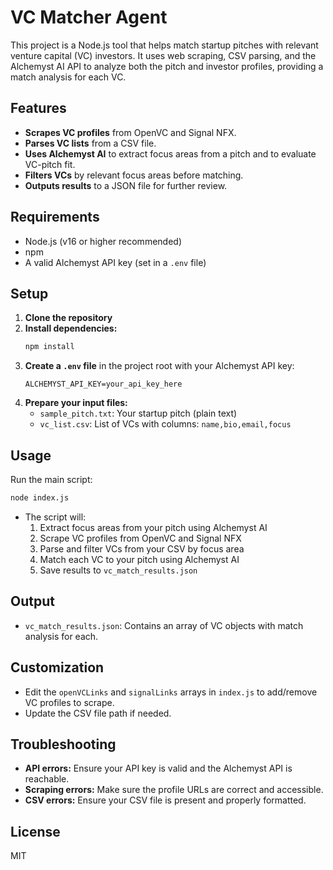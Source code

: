 # VC Matcher Agent

This project is a Node.js tool that helps match startup pitches with relevant venture capital (VC) investors. It uses web scraping, CSV parsing, and the Alchemyst AI API to analyze both the pitch and investor profiles, providing a match analysis for each VC.

## Features
- **Scrapes VC profiles** from OpenVC and Signal NFX.
- **Parses VC lists** from a CSV file.
- **Uses Alchemyst AI** to extract focus areas from a pitch and to evaluate VC-pitch fit.
- **Filters VCs** by relevant focus areas before matching.
- **Outputs results** to a JSON file for further review.

## Requirements
- Node.js (v16 or higher recommended)
- npm
- A valid Alchemyst API key (set in a `.env` file)

## Setup
1. **Clone the repository**
2. **Install dependencies:**
   ```sh
   npm install
   ```
3. **Create a `.env` file** in the project root with your Alchemyst API key:
   ```env
   ALCHEMYST_API_KEY=your_api_key_here
   ```
4. **Prepare your input files:**
   - `sample_pitch.txt`: Your startup pitch (plain text)
   - `vc_list.csv`: List of VCs with columns: `name,bio,email,focus`

## Usage
Run the main script:
```sh
node index.js
```

- The script will:
  1. Extract focus areas from your pitch using Alchemyst AI
  2. Scrape VC profiles from OpenVC and Signal NFX
  3. Parse and filter VCs from your CSV by focus area
  4. Match each VC to your pitch using Alchemyst AI
  5. Save results to `vc_match_results.json`

## Output
- `vc_match_results.json`: Contains an array of VC objects with match analysis for each.

## Customization
- Edit the `openVCLinks` and `signalLinks` arrays in `index.js` to add/remove VC profiles to scrape.
- Update the CSV file path if needed.

## Troubleshooting
- **API errors:** Ensure your API key is valid and the Alchemyst API is reachable.
- **Scraping errors:** Make sure the profile URLs are correct and accessible.
- **CSV errors:** Ensure your CSV file is present and properly formatted.

## License
MIT
